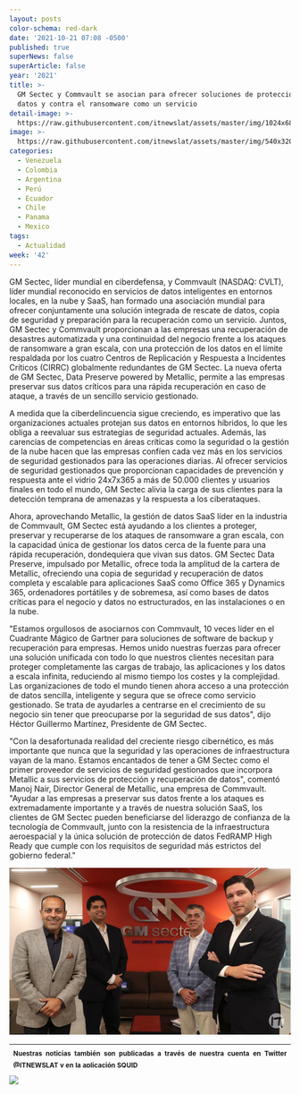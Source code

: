 ```yaml
---
layout: posts
color-schema: red-dark
date: '2021-10-21 07:08 -0500'
published: true
superNews: false
superArticle: false
year: '2021'
title: >-
  GM Sectec y Commvault se asocian para ofrecer soluciones de protección de
  datos y contra el ransomware como un servicio
detail-image: >-
  https://raw.githubusercontent.com/itnewslat/assets/master/img/1024x680/gm-ejecutivo-g.jpg
image: >-
  https://raw.githubusercontent.com/itnewslat/assets/master/img/540x320/gm-ejecutivo-p.jpg
categories:
  - Venezuela
  - Colombia
  - Argentina
  - Perú
  - Ecuador
  - Chile
  - Panama
  - Mexico
tags:
  - Actualidad
week: '42'
---
```

GM Sectec, líder mundial en ciberdefensa, y Commvault (NASDAQ: CVLT), líder mundial reconocido en servicios de datos inteligentes en entornos locales, en la nube y SaaS, han formado una asociación mundial para ofrecer conjuntamente una solución integrada de rescate de datos, copia de seguridad y preparación para la recuperación como un servicio. Juntos, GM Sectec y Commvault proporcionan a las empresas una recuperación de desastres automatizada y una continuidad del negocio frente a los ataques de ransomware a gran escala, con una protección de los datos en el límite respaldada por los cuatro Centros de Replicación y Respuesta a Incidentes Críticos (CIRRC) globalmente redundantes de GM Sectec. La nueva oferta de GM Sectec, Data Preserve powered by Metallic, permite a las empresas preservar sus datos críticos para una rápida recuperación en caso de ataque, a través de un sencillo servicio gestionado.

A medida que la ciberdelincuencia sigue creciendo, es imperativo que las organizaciones actuales protejan sus datos en entornos híbridos, lo que les obliga a reevaluar sus estrategias de seguridad actuales. Además, las carencias de competencias en áreas críticas como la seguridad o la gestión de la nube hacen que las empresas confíen cada vez más en los servicios de seguridad gestionados para las operaciones diarias. Al ofrecer servicios de seguridad gestionados que proporcionan capacidades de prevención y respuesta ante el vidrio 24x7x365 a más de 50.000 clientes y usuarios finales en todo el mundo, GM Sectec alivia la carga de sus clientes para la detección temprana de amenazas y la respuesta a los ciberataques. 

Ahora, aprovechando Metallic, la gestión de datos SaaS líder en la industria de Commvault, GM Sectec está ayudando a los clientes a proteger, preservar y recuperarse de los ataques de ransomware a gran escala, con la capacidad única de gestionar los datos cerca de la fuente para una rápida recuperación, dondequiera que vivan sus datos. GM Sectec Data Preserve, impulsado por Metallic, ofrece toda la amplitud de la cartera de Metallic, ofreciendo una copia de seguridad y recuperación de datos completa y escalable para aplicaciones SaaS como Office 365 y Dynamics 365, ordenadores portátiles y de sobremesa, así como bases de datos críticas para el negocio y datos no estructurados, en las instalaciones o en la nube.

"Estamos orgullosos de asociarnos con Commvault, 10 veces líder en el Cuadrante Mágico de Gartner para soluciones de software de backup y recuperación para empresas. Hemos unido nuestras fuerzas para ofrecer una solución unificada con todo lo que nuestros clientes necesitan para proteger completamente las cargas de trabajo, las aplicaciones y los datos a escala infinita, reduciendo al mismo tiempo los costes y la complejidad. Las organizaciones de todo el mundo tienen ahora acceso a una protección de datos sencilla, inteligente y segura que se ofrece como servicio gestionado. Se trata de ayudarles a centrarse en el crecimiento de su negocio sin tener que preocuparse por la seguridad de sus datos", dijo Héctor Guillermo Martínez, Presidente de GM Sectec.

"Con la desafortunada realidad del creciente riesgo cibernético, es más importante que nunca que la seguridad y las operaciones de infraestructura vayan de la mano. Estamos encantados de tener a GM Sectec como el primer proveedor de servicios de seguridad gestionados que incorpora Metallic a sus servicios de protección y recuperación de datos", comentó Manoj Nair, Director General de Metallic, una empresa de Commvault. "Ayudar a las empresas a preservar sus datos frente a los ataques es extremadamente importante y a través de nuestra solución SaaS, los clientes de GM Sectec pueden beneficiarse del liderazgo de confianza de la tecnología de Commvault, junto con la resistencia de la infraestructura aeroespacial y la única solución de protección de datos FedRAMP High Ready que cumple con los requisitos de seguridad más estrictos del gobierno federal."

![](https://raw.githubusercontent.com/itnewslat/assets/master/img/540x320/gm-ejecutivo-p.jpg)

<table style="height: 42px;" width="569">
<tbody>
<tr>
<td style="text-align: justify;"><sub><strong>Nuestras noticias también son publicadas a través de nuestra cuenta en Twitter <a href="https://twitter.com/itnewslat?lang=es">@ITNEWSLAT</a> y en la aplicación <a href="https://squidapp.co/en/">SQUID</a></strong></sub></td>
</tr>
</tbody>
</table>

<img src="https://tracker.metricool.com/c3po.jpg?hash=56f88a41e39ab42c063cc51676587a04"/>